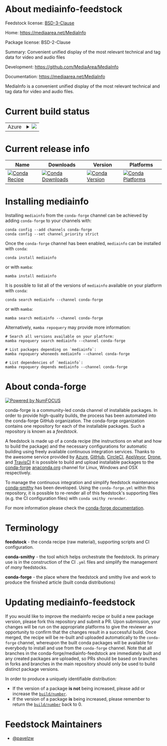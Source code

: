 About mediainfo-feedstock
=========================

Feedstock license: [BSD-3-Clause](https://github.com/conda-forge/mediainfo-feedstock/blob/main/LICENSE.txt)

Home: https://mediaarea.net/MediaInfo

Package license: BSD-2-Clause

Summary: Convenient unified display of the most relevant technical and tag data for video and audio files

Development: https://github.com/MediaArea/MediaInfo

Documentation: https://mediaarea.net/MediaInfo

MediaInfo is a convenient unified display of the most relevant technical and tag data for video and audio files.

Current build status
====================


<table>
    
  <tr>
    <td>Azure</td>
    <td>
      <details>
        <summary>
          <a href="https://dev.azure.com/conda-forge/feedstock-builds/_build/latest?definitionId=24470&branchName=main">
            <img src="https://dev.azure.com/conda-forge/feedstock-builds/_apis/build/status/mediainfo-feedstock?branchName=main">
          </a>
        </summary>
        <table>
          <thead><tr><th>Variant</th><th>Status</th></tr></thead>
          <tbody><tr>
              <td>linux_64</td>
              <td>
                <a href="https://dev.azure.com/conda-forge/feedstock-builds/_build/latest?definitionId=24470&branchName=main">
                  <img src="https://dev.azure.com/conda-forge/feedstock-builds/_apis/build/status/mediainfo-feedstock?branchName=main&jobName=linux&configuration=linux%20linux_64_" alt="variant">
                </a>
              </td>
            </tr><tr>
              <td>osx_64</td>
              <td>
                <a href="https://dev.azure.com/conda-forge/feedstock-builds/_build/latest?definitionId=24470&branchName=main">
                  <img src="https://dev.azure.com/conda-forge/feedstock-builds/_apis/build/status/mediainfo-feedstock?branchName=main&jobName=osx&configuration=osx%20osx_64_" alt="variant">
                </a>
              </td>
            </tr><tr>
              <td>win_64</td>
              <td>
                <a href="https://dev.azure.com/conda-forge/feedstock-builds/_build/latest?definitionId=24470&branchName=main">
                  <img src="https://dev.azure.com/conda-forge/feedstock-builds/_apis/build/status/mediainfo-feedstock?branchName=main&jobName=win&configuration=win%20win_64_" alt="variant">
                </a>
              </td>
            </tr>
          </tbody>
        </table>
      </details>
    </td>
  </tr>
</table>

Current release info
====================

| Name | Downloads | Version | Platforms |
| --- | --- | --- | --- |
| [![Conda Recipe](https://img.shields.io/badge/recipe-mediainfo-green.svg)](https://anaconda.org/conda-forge/mediainfo) | [![Conda Downloads](https://img.shields.io/conda/dn/conda-forge/mediainfo.svg)](https://anaconda.org/conda-forge/mediainfo) | [![Conda Version](https://img.shields.io/conda/vn/conda-forge/mediainfo.svg)](https://anaconda.org/conda-forge/mediainfo) | [![Conda Platforms](https://img.shields.io/conda/pn/conda-forge/mediainfo.svg)](https://anaconda.org/conda-forge/mediainfo) |

Installing mediainfo
====================

Installing `mediainfo` from the `conda-forge` channel can be achieved by adding `conda-forge` to your channels with:

```
conda config --add channels conda-forge
conda config --set channel_priority strict
```

Once the `conda-forge` channel has been enabled, `mediainfo` can be installed with `conda`:

```
conda install mediainfo
```

or with `mamba`:

```
mamba install mediainfo
```

It is possible to list all of the versions of `mediainfo` available on your platform with `conda`:

```
conda search mediainfo --channel conda-forge
```

or with `mamba`:

```
mamba search mediainfo --channel conda-forge
```

Alternatively, `mamba repoquery` may provide more information:

```
# Search all versions available on your platform:
mamba repoquery search mediainfo --channel conda-forge

# List packages depending on `mediainfo`:
mamba repoquery whoneeds mediainfo --channel conda-forge

# List dependencies of `mediainfo`:
mamba repoquery depends mediainfo --channel conda-forge
```


About conda-forge
=================

[![Powered by
NumFOCUS](https://img.shields.io/badge/powered%20by-NumFOCUS-orange.svg?style=flat&colorA=E1523D&colorB=007D8A)](https://numfocus.org)

conda-forge is a community-led conda channel of installable packages.
In order to provide high-quality builds, the process has been automated into the
conda-forge GitHub organization. The conda-forge organization contains one repository
for each of the installable packages. Such a repository is known as a *feedstock*.

A feedstock is made up of a conda recipe (the instructions on what and how to build
the package) and the necessary configurations for automatic building using freely
available continuous integration services. Thanks to the awesome service provided by
[Azure](https://azure.microsoft.com/en-us/services/devops/), [GitHub](https://github.com/),
[CircleCI](https://circleci.com/), [AppVeyor](https://www.appveyor.com/),
[Drone](https://cloud.drone.io/welcome), and [TravisCI](https://travis-ci.com/)
it is possible to build and upload installable packages to the
[conda-forge](https://anaconda.org/conda-forge) [anaconda.org](https://anaconda.org/)
channel for Linux, Windows and OSX respectively.

To manage the continuous integration and simplify feedstock maintenance
[conda-smithy](https://github.com/conda-forge/conda-smithy) has been developed.
Using the ``conda-forge.yml`` within this repository, it is possible to re-render all of
this feedstock's supporting files (e.g. the CI configuration files) with ``conda smithy rerender``.

For more information please check the [conda-forge documentation](https://conda-forge.org/docs/).

Terminology
===========

**feedstock** - the conda recipe (raw material), supporting scripts and CI configuration.

**conda-smithy** - the tool which helps orchestrate the feedstock.
                   Its primary use is in the construction of the CI ``.yml`` files
                   and simplify the management of *many* feedstocks.

**conda-forge** - the place where the feedstock and smithy live and work to
                  produce the finished article (built conda distributions)


Updating mediainfo-feedstock
============================

If you would like to improve the mediainfo recipe or build a new
package version, please fork this repository and submit a PR. Upon submission,
your changes will be run on the appropriate platforms to give the reviewer an
opportunity to confirm that the changes result in a successful build. Once
merged, the recipe will be re-built and uploaded automatically to the
`conda-forge` channel, whereupon the built conda packages will be available for
everybody to install and use from the `conda-forge` channel.
Note that all branches in the conda-forge/mediainfo-feedstock are
immediately built and any created packages are uploaded, so PRs should be based
on branches in forks and branches in the main repository should only be used to
build distinct package versions.

In order to produce a uniquely identifiable distribution:
 * If the version of a package **is not** being increased, please add or increase
   the [``build/number``](https://docs.conda.io/projects/conda-build/en/latest/resources/define-metadata.html#build-number-and-string).
 * If the version of a package **is** being increased, please remember to return
   the [``build/number``](https://docs.conda.io/projects/conda-build/en/latest/resources/define-metadata.html#build-number-and-string)
   back to 0.

Feedstock Maintainers
=====================

* [@pavelzw](https://github.com/pavelzw/)

